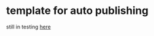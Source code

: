 # template for auto publishing
still in testing [here](https://devforum.roblox.com/t/how-to-automate-place-publishing-with-partially-managed-rojo/2443196)